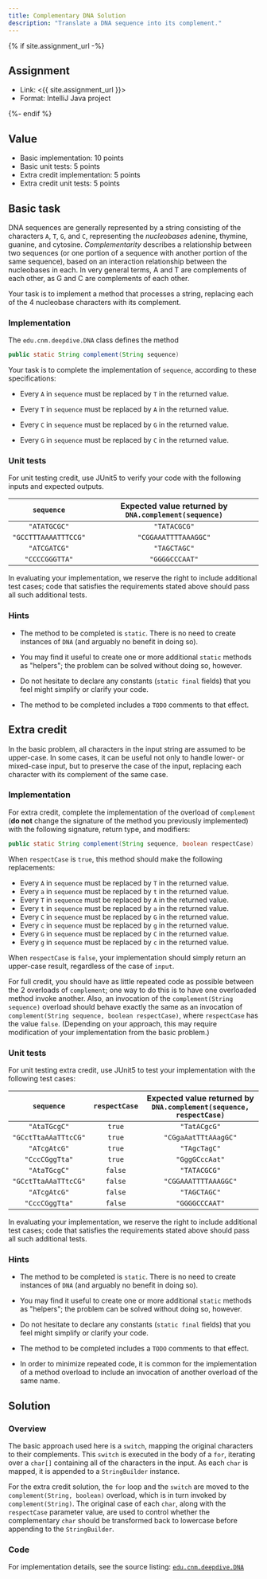 ```yaml
---
title: Complementary DNA Solution
description: "Translate a DNA sequence into its complement."
---
```


{% if site.assignment_url -%}

## Assignment

* Link: <{{ site.assignment_url }}>
* Format: IntelliJ Java project

{%- endif %}

## Value

* Basic implementation: 10 points
* Basic unit tests: 5 points
* Extra credit implementation: 5 points
* Extra credit unit tests: 5 points

## Basic task

DNA sequences are generally represented by a string consisting of the characters `A`, `T`, `G`, and `C`, representing the _nucleobases_ adenine, thymine, guanine, and cytosine. _Complementarity_ describes a relationship between two sequences (or one portion of a sequence with another portion of the same sequence), based on an interaction relationship between the nucleobases in each. In very general terms, A and T are complements of each other, as G and C are complements of each other. 

Your task is to implement a method that processes a string, replacing each of the 4 nucleobase characters with its complement.

### Implementation

The `edu.cnm.deepdive.DNA` class defines the method

``` .java
public static String complement(String sequence)
```

Your task is to complete the implementation of `sequence`, according to these specifications:

* Every `A` in `sequence` must be replaced by `T` in the returned value.
* Every `T` in `sequence` must be replaced by `A` in the returned value.

* Every `C` in `sequence` must be replaced by `G` in the returned value.
* Every `G` in `sequence` must be replaced by `C` in the returned value.

### Unit tests

For unit testing credit, use JUnit5 to verify your code with the following inputs and expected outputs.

| `sequence` | Expected value returned by `DNA.complement(sequence)` |
|:-------------:|:-------------:|
| `"ATATGCGC"` | `"TATACGCG"` |
| `"GCCTTTAAAATTTCCG"` | `"CGGAAATTTTAAAGGC"` |
| `"ATCGATCG"` | `"TAGCTAGC"` |
| `"CCCCGGGTTA"` | `"GGGGCCCAAT"` |

In evaluating your implementation, we reserve the right to include additional test cases; code that satisfies the requirements stated above should pass all such additional tests.
 
### Hints

* The method to be completed is `static`. There is no need to create instances of `DNA` (and arguably no benefit in doing so).  

* You may find it useful to create one or more additional `static` methods as "helpers"; the problem can be solved without doing so, however.

* Do not hesitate to declare any constants (`static final` fields) that you feel might simplify or clarify your code.

* The method to be completed includes a `TODO` comments to that effect.

## Extra credit

In the basic problem, all characters in the input string are assumed to be upper-case. In some cases, it can be useful not only to handle lower- or mixed-case input, but to preserve the case of the input, replacing each character with its complement of the same case.

### Implementation

For extra credit, complete the implementation of the overload of `complement` (**do not** change the signature of the method you previously implemented) with the following signature, return type, and modifiers:

``` .java
public static String complement(String sequence, boolean respectCase)
```

When `respectCase` is `true`, this method should make the following replacements:

* Every `A` in `sequence` must be replaced by `T` in the returned value.
* Every `a` in `sequence` must be replaced by `t` in the returned value.
* Every `T` in `sequence` must be replaced by `A` in the returned value.
* Every `t` in `sequence` must be replaced by `a` in the returned value.
* Every `C` in `sequence` must be replaced by `G` in the returned value.
* Every `c` in `sequence` must be replaced by `g` in the returned value.
* Every `G` in `sequence` must be replaced by `C` in the returned value.
* Every `g` in `sequence` must be replaced by `c` in the returned value.

When `respectCase` is `false`, your implementation should simply return an upper-case result, regardless of the case of `input`.

For full credit, you should have as little repeated code as possible between the 2 overloads of `complement`; one way to do this is to have one overloaded method invoke another. Also, an invocation of the `complement(String sequence)` overload should behave exactly the same as an invocation of `complement(String sequence, boolean respectCase)`, where `respectCase` has the value `false`. (Depending on your approach, this may require modification of your implementation from the basic problem.)

### Unit tests

For unit testing extra credit, use JUnit5 to test your implementation with the following test cases:

| `sequence` | `respectCase` | Expected value returned by `DNA.complement(sequence, respectCase)` |
|:-------------:|:-------------:|:-----------:|
| `"AtaTGcgC"` | `true` | `"TatACgcG"` |
| `"GCctTtaAAaTTtcCG"` | `true` | `"CGgaAatTTtAAagGC"` |
| `"ATcgAtcG"` | `true` | `"TAgcTagC"` |
| `"CccCGggTta"` | `true` | `"GggGCccAat"` |
| `"AtaTGcgC"` | `false` | `"TATACGCG"` |
| `"GCctTtaAAaTTtcCG"` | `false` | `"CGGAAATTTTAAAGGC"` |
| `"ATcgAtcG"` | `false` | `"TAGCTAGC"` |
| `"CccCGggTta"` | `false` | `"GGGGCCCAAT"` |

In evaluating your implementation, we reserve the right to include additional test cases; code that satisfies the requirements stated above should pass all such additional tests.

### Hints

* The method to be completed is `static`. There is no need to create instances of `DNA` (and arguably no benefit in doing so).

* You may find it useful to create one or more additional `static` methods as "helpers"; the problem can be solved without doing so, however.

* Do not hesitate to declare any constants (`static final` fields) that you feel might simplify or clarify your code.

* The method to be completed includes a `TODO` comments to that effect.

* In order to minimize repeated code, it is common for the implementation of a method overload to include an invocation of another overload of the same name.

## Solution

### Overview

The basic approach used here is a `switch`, mapping the original characters to their complements. This `switch` is executed in the body of a `for`, iterating over a `char[]` containing all of the characters in the input. As each `char` is mapped, it is appended to a `StringBuilder` instance.

For the extra credit solution, the `for` loop and the `switch` are moved to the `complement(String, boolean)` overload, which is in turn invoked by `complement(String)`. The original case of each `char`, along with the `respectCase` parameter value, are used to control whether the complementary `char` should be transformed back to lowercase before appending to the `StringBuilder`.

### Code

For implementation details, see the source listing: [`edu.cnm.deepdive.DNA`](api/src-html/edu/cnm/deepdive/DNA.html)
